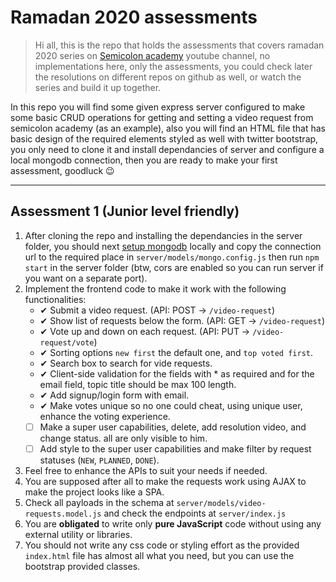 # Ramadan 2020 assessments

> Hi all, this is the repo that holds the assessments that covers ramadan 2020 series on [Semicolon academy](https://www.youtube.com/SemicolonAcademy) youtube channel, no implementations here, only the assessments, you could check later the resolutions on different repos on github as well, or watch the series and build it up together.

In this repo you will find some given express server configured to make some basic CRUD operations for getting and setting a video request from semicolon academy (as an example), also you will find an HTML file that has basic design of the required elements styled as well with twitter bootstrap, you only need to clone it and install dependancies of server and configure a local mongodb connection, then you are ready to make your first assessment, goodluck 😉

---

## Assessment 1 (Junior level friendly)

1. After cloning the repo and installing the dependancies in the server folder, you should next [setup mongodb](https://docs.mongodb.com/manual/installation/) locally and copy the connection url to the required place in `server/models/mongo.config.js` then run `npm start` in the server folder (btw, cors are enabled so you can run server if you want on a separate port).
2. Implement the frontend code to make it work with the following functionalities:
   - ✔ Submit a video request. (API: POST -> `/video-request`)
   - ✔ Show list of requests below the form. (API: GET -> `/video-request`)
   - ✔ Vote up and down on each request. (API: PUT -> `/video-request/vote`)
   - ✔ Sorting options `new first` the default one, and `top voted first`.
   - ✔ Search box to search for vide requests.
   - ✔ Client-side validation for the fields with \* as required and for the email field, topic title should be max 100 length.
   - ✔ Add signup/login form with email.
   - ✔ Make votes unique so no one could cheat, using unique user, enhance the voting experience.
   - [ ] Make a super user capabilities, delete, add resolution video, and change status. all are only visible to him.
   - [ ] Add style to the super user capabilities and make filter by request statuses (`NEW`, `PLANNED`, `DONE`).
3. Feel free to enhance the APIs to suit your needs if needed.
4. You are supposed after all to make the requests work using AJAX to make the project looks like a SPA.
5. Check all payloads in the schema at `server/models/video-requests.model.js` and check the endpoints at `server/index.js`
6. You are **obligated** to write only **pure JavaScript** code without using any external utility or libraries.
7. You should not write any css code or styling effort as the provided `index.html` file has almost all what you need, but you can use the bootstrap provided classes.
